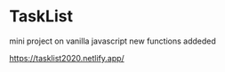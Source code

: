 # TaskList
 mini project on vanilla javascript
 new functions addeded 
 
 https://tasklist2020.netlify.app/
